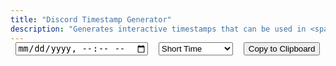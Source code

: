 ```yaml
---
title: "Discord Timestamp Generator"
description: "Generates interactive timestamps that can be used in <span class='accent'>Discord</span>."
---
```


<link rel='stylesheet' href='/scss/zalgo.css'>
<style>
@media screen and (max-width: 42em) {
	input, select {
		display: block;
		width: 100%;
		padding: 0.75rem;
		font-size: 0.9rem !important;
	}
}
	
@media screen and (min-width: 42em) and (max-width: 64em) {
	input, select {
		padding: 0.6rem 0;
		font-size: 0.9rem !important;
	}
}
	
@media screen and (min-width: 64em) {
	input, select {
		padding: 0.75rem 0;
	}
}

input, select, .btn {
	margin-top: 16px !important;
}
</style>

<div style='display: flex; justify-content: space-around; flex-wrap: wrap; margin-top: -16px;'>
<input id='time' type='datetime-local' name='time' oninput='update()'>
<select id='format' name='format'>
	<option value='t'>Short Time</option>
	<option value='T'>Long Time</option>
	<option value='d'>Short Date</option>
	<option value='D'>Long Date</option>
	<option value='f'>Short Date/Time</option>
	<option value='F'>Long Date/Time</option>
	<option value='R'>Relative Time</option>
</select>
<!--<p id='example'></p>-->
<button style='margin-bottom: 0' class="btn" type='button' onclick='copy()'>Copy to Clipboard</button>
</div>

<script src='/js/discord-timestamp.js'></script>
<script src='/js/vanilla-js-dropdown.min.js'></script>
<script type='module'>
	import CustomSelect from '/js/vanilla-js-dropdown.min.js';
	
	var select = new CustomSelect({
		elem: 'format'
	});
</script>
